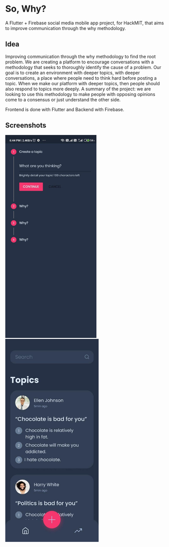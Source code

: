 # So, Why?

A Flutter + Firebase social media mobile app project, for HackMIT, that aims to improve communication through the why methodology.

## Idea

Improving communication through the why methodology to find the root problem.
We are creating a platform to encourage conversations with a methodology that seeks to thoroughly identify the cause of a problem.
Our goal is to create an environment with deeper topics, with deeper conversations, a place where people need to think hard before posting a topic. When we make our platform with deeper topics, then people should also respond to topics more deeply. 
A summary of the project: we are looking to use this methodology to make people with opposing opinions come to a consensus or just understand the other side.

Frontend is done with Flutter and Backend with Firebase.

## Screenshots

<img src="https://github.com/WavhudiCornelius/HackMIT_Project/blob/master/screenshots/screenshot1.jpg" width=288 height=640 />

<img src="https://github.com/WavhudiCornelius/HackMIT_Project/blob/master/screenshots/screenshot2.jpg" width=295 height=640 />



